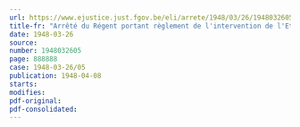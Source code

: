```yaml
---
url: https://www.ejustice.just.fgov.be/eli/arrete/1948/03/26/1948032605/justel
title-fr: "Arrêté du Régent portant règlement de l'intervention de l'Etat dans les frais de changement de résidence des officiers et des militaires de rang subalterne de l'armée, de l'aviation et de la gendarmerie"
date: 1948-03-26
source:
number: 1948032605
page: 888888
case: 1948-03-26/05
publication: 1948-04-08
starts:
modifies:
pdf-original:
pdf-consolidated:
---
```


